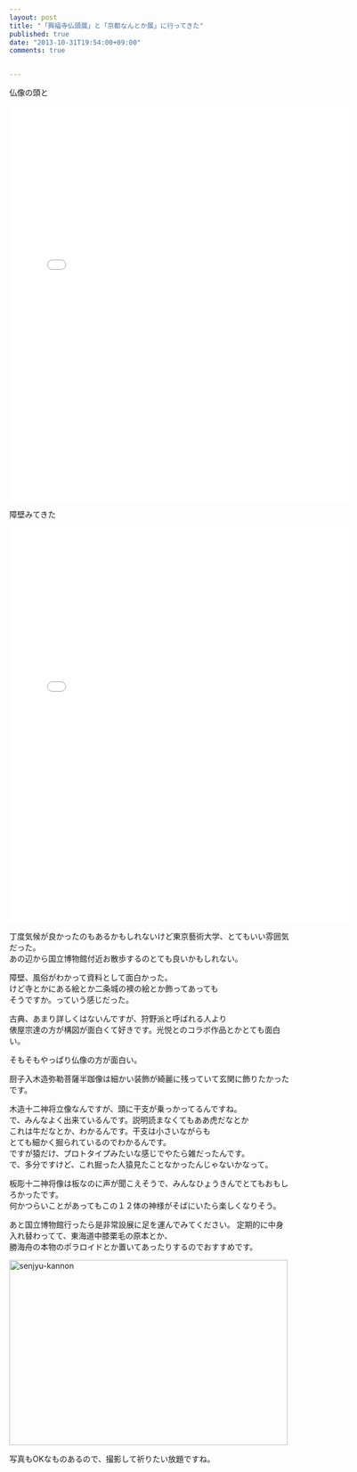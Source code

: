 ```yaml
---
layout: post
title: "「興福寺仏頭展」と「京都なんとか展」に行ってきた"
published: true
date: "2013-10-31T19:54:00+09:00"
comments: true


---
```


仏像の頭と  
  
<iframe src="//instagram.com/p/f9V8yipqko/embed/" width="612" height="710" frameborder="0" scrolling="no" allowtransparency="true"></iframe>
  

障壁みてきた
  
<iframe src="//instagram.com/p/f9gLuaJqg3/embed/" width="612" height="710" frameborder="0" scrolling="no" allowtransparency="true"></iframe>  
  
丁度気候が良かったのもあるかもしれないけど東京藝術大学、とてもいい雰囲気だった。  
あの辺から国立博物館付近お散歩するのとても良いかもしれない。  
  
障壁、風俗がわかって資料として面白かった。  
けど寺とかにある絵とか二条城の襖の絵とか飾ってあっても  
そうですか。っていう感じだった。  
  
古典、あまり詳しくはないんですが、狩野派と呼ばれる人より  
俵屋宗達の方が構図が面白くて好きです。光悦とのコラボ作品とかとても面白い。  
  
  
そもそもやっぱり仏像の方が面白い。  
  
厨子入木造弥勒菩薩半跏像は細かい装飾が綺麗に残っていて玄関に飾りたかったです。  
  
木造十二神将立像なんですが、頭に干支が乗っかってるんですね。  
で、みんなよく出来ているんです。説明読まなくてもああ虎だなとか  
これは牛だなとか、わかるんです。干支は小さいながらも  
とても細かく掘られているのでわかるんです。  
ですが猿だけ、プロトタイプみたいな感じでやたら雑だったんです。  
で、多分ですけど、これ掘った人猿見たことなかったんじゃないかなって。  
  
板彫十二神将像は板なのに声が聞こえそうで、みんなひょうきんでとてもおもしろかったです。  
何かつらいことがあってもこの１２体の神様がそばにいたら楽しくなりそう。  
  
あと国立博物館行ったら是非常設展に足を運んでみてください。
定期的に中身入れ替わってて、東海道中膝栗毛の原本とか、  
勝海舟の本物のポラロイドとか置いてあったりするのでおすすめです。  
  
<a href="http://www.flickr.com/photos/kenjiskywalker/10531836216/" title="senjyu-kannon by kenjiskywalker, on Flickr"><img src="http://farm6.staticflickr.com/5514/10531836216_8b0b1aee9c.jpg" width="500" height="333" alt="senjyu-kannon"></a>  
  
写真もOKなものあるので、撮影して祈りたい放題ですね。

  
